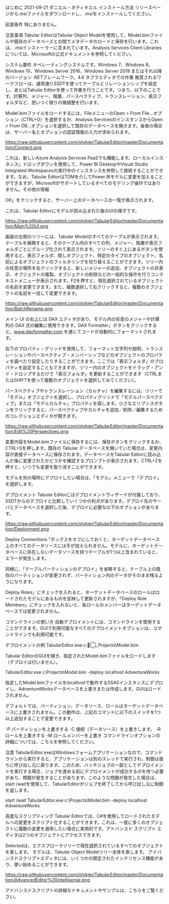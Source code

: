 はじめに
2021-09-21
ダニエル・オティキエル
インストール方法
リリースページから.msiファイルをダウンロードし、.msiをインストールしてください。

前提条件
特にありません。

注意事項
Tabular EditorはTabular Object Modelを使用して、Model.bimファイルや既存のデータベースとの間でメタデータのロードと保存を行います。これは、.msiインストーラーに含まれています。Analysis Services Client Librariesについては、Microsoftの公式ドキュメントを参照してください。

システム要件
オペレーティングシステムです。Windows 7、Windows 8、Windows 10、Windows Server 2016、Windows Server 2019 またはそれ以降のバージョン
.NETフレームワーク。4.6
タブラエディタでの作業
推奨されるワークフローは、通常通りSSDTを使ってテーブルとリレーションシップを設定し、あとはTabular Editorを使って作業を行うことです。つまり、以下のことです。計算列、メジャー、階層、パースペクティブ、トランスレーション、表示フォルダなど、思いつく限りの微調整を行います。

Model.bimファイルをロードするには、FileメニューのOpen > From File...オプション（CTRL+O）を選択するか、Analysis ServicesのインスタンスからOpen > From DB...オプションを選択して既存のデータベースを開きます。後者の場合は、サーバー名とオプションの認証情報の入力が求められます。

https://raw.githubusercontent.com/otykier/TabularEditor/master/Documentation/Connect.png

これは、新しいAzure Analysis Services PaaSでも機能します。ローカルインスタンス」ドロップダウンを使用して、Power BI DesktopやVisual Studio Integrated Workspacesの実行中のインスタンスを参照して接続することができます。なお、Tabular EditorはTOMを介してPower BIモデルに変更を加えることができますが、Microsoftがサポートしているすべてのモデリング操作ではありません。その他の情報

OK」をクリックすると、サーバー上のデータベースの一覧が表示されます。

これは、Tabular Editorにモデルが読み込まれた後のUIの様子です。

https://raw.githubusercontent.com/otykier/TabularEditor/master/Documentation/Main%20UI.png

画面の左側のツリーには、Tabular Modelのすべてのテーブルが表示されます。テーブルを展開すると、そのテーブル内のすべての列、メジャー、階層が表示フォルダごとにグループ化されて表示されます。ツリーのすぐ上にあるボタンを使用すると、表示フォルダ、隠しオブジェクト、特定のタイプのオブジェクト、名前によるオブジェクトのフィルタリングを切り替えることができます。ツリー内の任意の場所を右クリックすると、新しいメジャーの追加、オブジェクトの非表示、オブジェクトの複製、オブジェクトの削除などの一般的な操作を行うコンテキストメニューが表示されます。F2を押すと、現在選択されているオブジェクトの名前を変更できます。また、複数選択して右クリックすると、複数のオブジェクトの名前を一括して変更できます。

https://raw.githubusercontent.com/otykier/TabularEditor/master/Documentation/BatchRename.png

メイン UI の右上には DAX エディタがあり、モデル内の任意のメジャーや計算列の DAX 式の編集に使用できます。DAX Formatter」ボタンをクリックすると、www.daxformatter.com を通じてコードが自動的にフォーマットされます。

右下のプロパティ・グリッドを使用して、フォーマット文字列や説明、トランスレーションやパースペクティブ・メンバーシップなどのオブジェクトのプロパティを調べたり設定したりすることができます。ここでは「表示フォルダ」のプロパティを設定することもできますが、ツリー内のオブジェクトをドラッグ・アンド・ドロップするだけで「表示フォルダ」を更新することができます（CTRLまたはSHIFTを使って複数のオブジェクトを選択してみてください）。

パースペクティブやトランスレーション（カルチャ）を編集するには、ツリーで「モデル」オブジェクトを選択し、プロパティグリッドで「モデルパースペクティブ」または「モデルカルチャ」プロパティを探します。小さなエリプシスボタンをクリックすると、パースペクティブやカルチャを追加／削除／編集するためのコレクションエディタが開きます。

https://raw.githubusercontent.com/otykier/TabularEditor/master/Documentation/Edit%20Perspectives.png

変更内容をModel.bimファイルに保存するには、保存ボタンをクリックするか、CTRL+Sを押します。既存の Tabular データベースを開いていた場合は、変更内容が直接データベースに保存されます。データベースをTabular Editorに読み込んだ後に変更されたかどうかを確認するプロンプトが表示されます。CTRL+Zを押すと、いつでも変更を取り消すことができます。

モデルを別の場所にデプロイしたい場合は、「モデル」メニューで「デプロイ」を選択します。

デプロイメント
Tabular Editorにはデプロイメントウィザードが付属しており、SSDTからのデプロイと比較していくつかの利点があります。デプロイ先のサーバとデータベースを選択した後、デプロイに必要な以下のオプションがあります。

https://raw.githubusercontent.com/otykier/TabularEditor/master/Documentation/Deployment.png

Deploy Connections "ボックスをオフにしておくと、ターゲットデータベース上のすべてのデータソースには手が加えられません。モデルに、ターゲットデータベースに存在しないデータソースを持つテーブルが1つ以上含まれていると、エラーが発生します。

同様に、「テーブルパーティションのデプロイ」を省略すると、テーブル上の既存のパーティションが変更されず、パーティション内のデータがそのまま残るようになります。

Deploy Roles」にチェックを入れると、ターゲットデータベースのロールはロードされたモデルにあるものを反映して更新されますが、「Deploy Role Members」にチェックを入れないと、各ロールのメンバーはターゲットデータベースでは変更されません。

コマンドラインの使い方
自動デプロイメントには、コマンドラインを使用することができます。GUIで利用可能なすべてのデプロイメントオプションは、コマンドラインでも利用可能です。

デプロイメントの例
TabularEditor.exe c:̫⃝_Projects\Model.bim

Tabular EditorのGUIを開き、指定されたModel.bimファイルをロードします（デプロイは行いません）。

TabularEditor.exe c:Projects\Model.bim -deploy localhost AdventureWorks

指定したModel.bimファイルをlocalhostで動作するSSASインスタンスにデプロイし、AdventureWorksデータベースを上書きまたは作成します。GUIはロードされません。

デフォルトでは、パーティション、データソース、ロールはターゲットデータベースに上書きされません。この動作は、上記のコマンドに以下のスイッチを1つ以上追加することで変更できます。

-P パーティションを上書きする
-C 接続（データソース）を上書きします。
-R ロールを上書きする
-M ロールメンバーを上書き
コマンドラインオプションの詳細については、こちらを参照してください。

注意
TabularEditor.exeはWindowsフォームアプリケーションなので、コマンドラインから実行すると、アプリケーションは別のスレッドで実行され、制御は直ちに呼び出し元に戻ります。このため、バッチジョブの一部としてデプロイメントを実行する場合、ジョブを進める前にデプロイメントが成功するのを待つ必要があり、問題が発生することがあります。このような問題が発生した場合は、start /waitを使用して、TabularEditorがジョブを終了してから呼び出し元に制御を返します。

start /wait TabularEditor.exe c:\Projects\Model.bim -deploy localhost AdventureWorks

高度なスクリプティング
Tabular Editorでは、C#を使用してロードされたモデルへの変更をスクリプト化することができます。これは、一度に多くのオブジェクトに複数の変更を適用したい場合に実用的です。アドバンスド スクリプト エディタは2つのオブジェクトにアクセスできます。

Selectedは、エクスプローラツリーで現在選択されているすべてのオブジェクトを表します。
モデルは、Tabular Object Modelツリー全体を表します。
アドバンスドスクリプトエディタには、いくつかの限定されたインテリセンス機能があり、使い始めることができます。

https://raw.githubusercontent.com/otykier/TabularEditor/master/Documentation/AdvancedEditor%20intellisense.png

アドバンスドスクリプトの詳細なドキュメントやサンプルは、こちらをご覧ください。